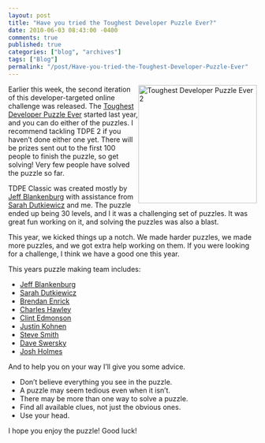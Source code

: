 ```yaml
---
layout: post
title: "Have you tried the Toughest Developer Puzzle Ever?"
date: 2010-06-03 08:43:00 -0400
comments: true
published: true
categories: ["blog", "archives"]
tags: ["Blog"]
permalink: "/post/Have-you-tried-the-Toughest-Developer-Puzzle-Ever"
---
```

<!-- more -->

<p><a href="http://toughestdeveloperpuzzleever.com/tdpe2/"><img style="border-bottom: 0px; border-left: 0px; display: inline; margin-left: 0px; border-top: 0px; margin-right: 0px; border-right: 0px" title="Toughest Developer Puzzle Ever 2" src="http://brendan.enrick.com/files/media/image/WindowsLiveWriter/HaveyoutriedtheToughestDeveloperPuzzleEv_7B00/2010_3.png" border="0" alt="Toughest Developer Puzzle Ever 2" width="240" height="240" align="right" /></a>Earlier this week, the second iteration of this developer-targeted online challenge was released. The <a href="http://www.toughestdeveloperpuzzleever.com/" target="_blank">Toughest Developer Puzzle Ever</a> started last year, and you can do either of the puzzles. I recommend tackling TDPE 2 if you haven&rsquo;t done either one yet. There will be prizes sent out to the first 100 people to finish the puzzle, so get solving! Very few people have solved the puzzle so far.</p>
<p>TDPE Classic was created mostly by <a href="http://jeffblankenburg.com/" target="_blank">Jeff Blankenburg</a> with assistance from <a href="http://codinggeekette.com/" target="_blank">Sarah Dutkiewicz</a> and me. The puzzle ended up being 30 levels, and I it was a challenging set of puzzles. It was great fun working on it, and solving the puzzles was also a blast.</p>
<p>This year, we kicked things up a notch. We made harder puzzles, we made more puzzles, and we got extra help working on them. If you were looking for a challenge, I think we have a good one this year.</p>
<p>This years puzzle making team includes:</p>
<ul>
<li><a href="http://jeffblankenburg.com">Jeff Blankenburg</a> </li>
<li><a href="http://codinggeekette.com">Sarah Dutkiewicz</a>&nbsp;</li>
<li><a href="http://brendan.enrick.com">Brendan Enrick</a>&nbsp;</li>
<li><a href="http://simplyodd.com">Charles Hawley</a>&nbsp;</li>
<li><a href="http://notsotrivial.net">Clint Edmonson</a>&nbsp;</li>
<li><a href="http://justinkohnen.com">Justin Kohnen</a>&nbsp;</li>
<li><a href="http://stevesmithblog.com">Steve Smith</a>&nbsp;</li>
<li><a href="http://daveswersky.com">Dave Swersky</a>&nbsp;</li>
<li><a href="http://www.joshholmes.com/">Josh Holmes</a></li>
</ul>
<p>And to help you on your way I&rsquo;ll give you some advice.</p>
<ul>
<li>Don&rsquo;t believe everything you see in the puzzle.</li>
<li>A puzzle may seem tedious even when it isn&rsquo;t.</li>
<li>There may be more than one way to solve a puzzle.</li>
<li>Find all available clues, not just the obvious ones. </li>
<li>Use your head.</li>
</ul>
<p>I hope you enjoy the puzzle! Good luck!</p>
